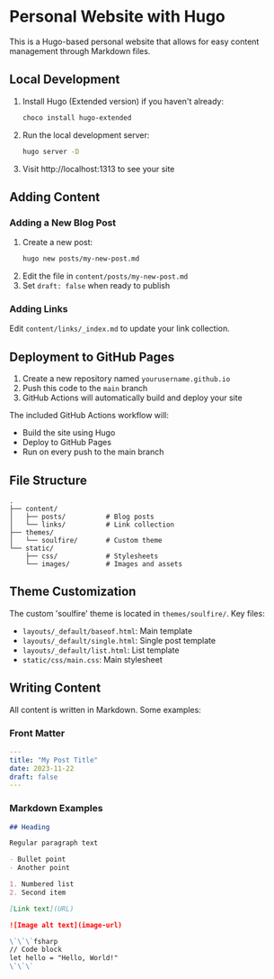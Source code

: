 # Personal Website with Hugo

This is a Hugo-based personal website that allows for easy content management through Markdown files.

## Local Development

1. Install Hugo (Extended version) if you haven't already:
   ```bash
   choco install hugo-extended
   ```

2. Run the local development server:
   ```bash
   hugo server -D
   ```

3. Visit http://localhost:1313 to see your site

## Adding Content

### Adding a New Blog Post
1. Create a new post:
   ```bash
   hugo new posts/my-new-post.md
   ```
2. Edit the file in `content/posts/my-new-post.md`
3. Set `draft: false` when ready to publish

### Adding Links
Edit `content/links/_index.md` to update your link collection.

## Deployment to GitHub Pages

1. Create a new repository named `yourusername.github.io`
2. Push this code to the `main` branch
3. GitHub Actions will automatically build and deploy your site

The included GitHub Actions workflow will:
- Build the site using Hugo
- Deploy to GitHub Pages
- Run on every push to the main branch

## File Structure

```
.
├── content/
│   ├── posts/          # Blog posts
│   └── links/          # Link collection
├── themes/
│   └── soulfire/       # Custom theme
└── static/
    ├── css/            # Stylesheets
    └── images/         # Images and assets
```

## Theme Customization

The custom 'soulfire' theme is located in `themes/soulfire/`. Key files:

- `layouts/_default/baseof.html`: Main template
- `layouts/_default/single.html`: Single post template
- `layouts/_default/list.html`: List template
- `static/css/main.css`: Main stylesheet

## Writing Content

All content is written in Markdown. Some examples:

### Front Matter
```yaml
---
title: "My Post Title"
date: 2023-11-22
draft: false
---
```

### Markdown Examples
```markdown
## Heading

Regular paragraph text

- Bullet point
- Another point

1. Numbered list
2. Second item

[Link text](URL)

![Image alt text](image-url)

\`\`\`fsharp
// Code block
let hello = "Hello, World!"
\`\`\`
